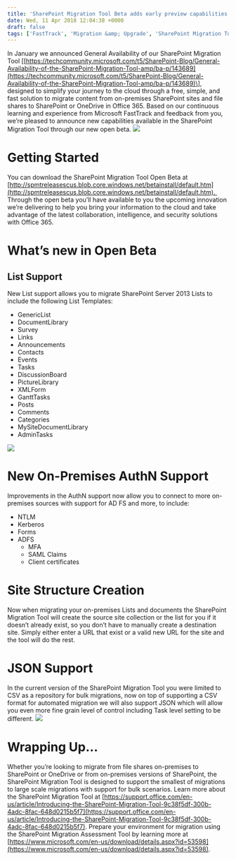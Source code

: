 ```yaml
---
title: 'SharePoint Migration Tool Beta adds early preview capabilities'
date: Wed, 11 Apr 2018 12:04:38 +0000
draft: false
tags: ['FastTrack', 'Migration &amp; Upgrade', 'SharePoint Migration Tool']
---
```


In January we announced General Availability of our SharePoint Migration Tool \[[https://techcommunity.microsoft.com/t5/SharePoint-Blog/General-Availability-of-the-SharePoint-Migration-Tool-amp/ba-p/143689](https://techcommunity.microsoft.com/t5/SharePoint-Blog/General-Availability-of-the-SharePoint-Migration-Tool-amp/ba-p/143689)\], designed to simplify your journey to the cloud through a free, simple, and fast solution to migrate content from on-premises SharePoint sites and file shares to SharePoint or OneDrive in Office 365. Based on our continuous learning and experience from Microsoft FastTrack and feedback from you, we’re pleased to announce new capabilities available in the SharePoint Migration Tool through our new open beta. ![](https://msdnshared.blob.core.windows.net/media/2018/04/SplashScreen-939x1024.png)

Getting Started
===============

You can download the SharePoint Migration Tool Open Beta at [http://spmtreleasescus.blob.core.windows.net/betainstall/default.htm](http://spmtreleasescus.blob.core.windows.net/betainstall/default.htm).  Through the open beta you’ll have available to you the upcoming innovation we’re delivering to help you bring your information to the cloud and take advantage of the latest collaboration, intelligence, and security solutions with Office 365.

What’s new in Open Beta
=======================

List Support
------------

New List support allows you to migrate SharePoint Server 2013 Lists to include the following List Templates:

*   GenericList
*   DocumentLibrary
*   Survey
*   Links
*   Announcements
*   Contacts
*   Events
*   Tasks
*   DiscussionBoard
*   PictureLibrary
*   XMLForm
*   GanttTasks
*   Posts
*   Comments
*   Categories
*   MySiteDocumentLibrary
*   AdminTasks

![](https://msdnshared.blob.core.windows.net/media/2018/04/ListsLibraries-930x1024.png)

New On-Premises AuthN Support
=============================

Improvements in the AuthN support now allow you to connect to more on-premises sources with support for AD FS and more, to include:

*   NTLM
*   Kerberos
*   Forms
*   ADFS
    *   MFA
    *   SAML Claims
    *   Client certificates

Site Structure Creation
=======================

Now when migrating your on-premises Lists and documents the SharePoint Migration Tool will create the source site collection or the list for you if it doesn’t already exist, so you don’t have to manually create a destination site. Simply either enter a URL that exist or a valid new URL for the site and the tool will do the rest.

JSON Support
============

In the current version of the SharePoint Migration Tool you were limited to CSV as a repository for bulk migrations, now on top of supporting a CSV format for automated migration we will also support JSON which will allow you even more fine grain level of control including Task level setting to be different. ![](https://msdnshared.blob.core.windows.net/media/2018/04/JSON-930x1024.png)

Wrapping Up…
============

Whether you’re looking to migrate from file shares on-premises to SharePoint or OneDrive or from on-premises versions of SharePoint, the SharePoint Migration Tool is designed to support the smallest of migrations to large scale migrations with support for bulk scenarios. Learn more about the SharePoint Migration Tool at [https://support.office.com/en-us/article/Introducing-the-SharePoint-Migration-Tool-9c38f5df-300b-4adc-8fac-648d0215b5f7](https://support.office.com/en-us/article/Introducing-the-SharePoint-Migration-Tool-9c38f5df-300b-4adc-8fac-648d0215b5f7). Prepare your environment for migration using the SharePoint Migration Assessment Tool by learning more at [https://www.microsoft.com/en-us/download/details.aspx?id=53598](https://www.microsoft.com/en-us/download/details.aspx?id=53598).